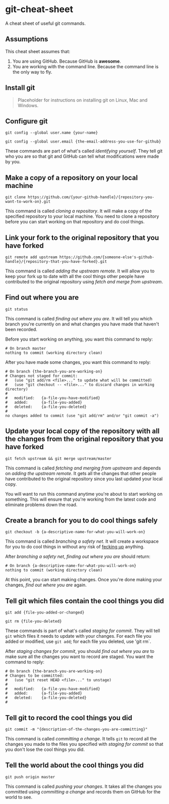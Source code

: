 git-cheat-sheet
===============

A cheat sheet of useful git commands.

## Assumptions

This cheat sheet assumes that:

1. You are using GitHub. Because GitHub is **awesome**.
1. You are working with the command line. Because the command line is the only way to fly.

## Install git

>Placeholder for instructions on installing git on Linux, Mac and Windows.

## Configure git

	git config --global user.name {your-name}

	git config --global user.email {the-email-address-you-use-for-github}

These commands are part of what's called *identifying yourself*. They tell git who you are so that git and GitHub can tell what modifications were made by you.

## Make a copy of a repository on your local machine

	git clone https://github.com/{your-github-handle}/{repository-you-want-to-work-on}.git

This command is called *cloning a repository*. It will make a copy of the specified repository to your local machine. You need to clone a repository before you can start working on that repository and do cool things.

## Link your fork to the original repository that you have forked

	git remote add upstream https://github.com/{someone-else's-github-handle}/{repository-that-you-have-forked}.git

This command is called *adding the upstream remote*. It will allow you to keep your fork up to date with all the cool things other people have contributed to the original repository using *fetch and merge from upstream*.

## Find out where you are

	git status

This command is called *finding out where you are*. It will tell you which branch you're currently on and what changes you have made that haven't been recorded.

Before you start working on anything, you want this command to reply:

	# On branch master
	nothing to commit (working directory clean)

After you have made some changes, you want this command to reply:

	# On branch {the-branch-you-are-working-on}
	# Changes not staged for commit:
	#   (use "git add/rm <file>..." to update what will be committed)
	#   (use "git checkout -- <file>..." to discard changes in working directory)
	#
	#	modified:   {a-file-you-have-modified}
	#	added:		{a-file-you-added}
	#	deleted:	{a-file-you-deleted}
	#
	no changes added to commit (use "git add/rm" and/or "git commit -a")

## Update your local copy of the repository with all the changes from the original repository that you have forked

	git fetch upstream && git merge upstream/master

This command is called *fetching and merging from upstream* and depends on *adding the upstream remote*. It gets all the changes that other people have contributed to the original repository since you last updated your local copy.

You will want to run this command anytime you're about to start working on something. This will ensure that you're working from the latest code and eliminate problems down the road.

## Create a branch for you to do cool things safely

	git checkout -b {a-descriptive-name-for-what-you-will-work-on}

This command is called *branching a safety net*. It will create a workspace for you to do cool things in without any risk of [fecking up](http://www.urbandictionary.com/define.php?term=feck) anything.

After *branching a safety net*, *finding out where you are* should return:

	# On branch {a-descriptive-name-for-what-you-will-work-on}
	nothing to commit (working directory clean)

At this point, you can start making changes. Once you're done making your changes, *find out where you are* again.

## Tell git which files contain the cool things you did

	git add {file-you-added-or-changed}

	git rm {file-you-deleted}

These commands is part of what's called *staging for commit*. They will tell `git` which files it needs to update with your changes. For each file you added or modified, use `git add`; for each file you deleted, use 'git rm`.

After *staging changes for commit*, you should *find out where you are* to make sure all the changes you want to record are staged. You want the command to reply:

	# On branch {the-branch-you-are-working-on}
	# Changes to be committed:
	#   (use "git reset HEAD <file>..." to unstage)
	#
	#	modified:   {a-file-you-have-modified}
	#	added:		{a-file-you-added}
	#	deleted:	{a-file-you-deleted}
	#


## Tell git to record the cool things you did

	git commit -m "{description-of-the-changes-you-are-committing}"

This command is called *committing a change*. It tells `git` to record all the changes you made to the files you specified with *staging for commit* so that you don't lose the cool things you did.

## Tell the world about the cool things you did

	git push origin master

This command is called *pushing your changes*. It takes all the changes you committed using *committing a change* and records them on GitHub for the world to see.
